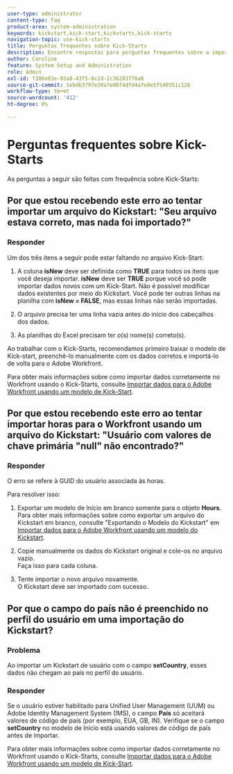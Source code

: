 ```yaml
---
user-type: administrator
content-type: faq
product-area: system-administration
keywords: kickstart,kick-start,kickstarts,kick-starts
navigation-topic: use-kick-starts
title: Perguntas frequentes sobre Kick-Starts
description: Encontre respostas para perguntas frequentes sobre a importação e exportação de dados do Workfront usando o Kick-Starts.
author: Caroline
feature: System Setup and Administration
role: Admin
exl-id: f286e03e-93a8-43f5-8c2d-2c36203776a8
source-git-commit: 1ebdb3797e30a7e06f4dfd4a7e0e5f540351c126
workflow-type: tm+mt
source-wordcount: '412'
ht-degree: 0%

---
```


# Perguntas frequentes sobre Kick-Starts

As perguntas a seguir são feitas com frequência sobre Kick-Starts:

## Por que estou recebendo este erro ao tentar importar um arquivo do Kickstart: &quot;Seu arquivo estava correto, mas nada foi importado?&quot;

### Responder

Um dos três itens a seguir pode estar faltando no arquivo Kick-Start:

1. A coluna **isNew** deve ser definida como **TRUE** para todos os itens que você deseja importar. **isNew** deve ser **TRUE** porque você só pode importar dados novos com um Kick-Start. Não é possível modificar dados existentes por meio do Kickstart. Você pode ter outras linhas na planilha com **isNew = FALSE**, mas essas linhas não serão importadas.

1. &#x200B;O arquivo precisa ter uma linha vazia antes do início dos cabeçalhos dos dados.
1. &#x200B;As planilhas do Excel precisam ter o(s) nome(s) correto(s).

Ao trabalhar com o Kick-Starts, recomendamos primeiro baixar o modelo de Kick-start, preenchê-lo manualmente com os dados corretos e importá-lo de volta para o Adobe Workfront.

Para obter mais informações sobre como importar dados corretamente no Workfront usando o Kick-Starts, consulte [Importar dados para o Adobe Workfront usando um modelo de Kick-Start](../../../administration-and-setup/manage-workfront/using-kick-starts/import-data-via-kickstarts.md).

## Por que estou recebendo este erro ao tentar importar horas para o Workfront usando um arquivo do Kickstart: &quot;Usuário com valores de chave primária &quot;null&quot; não encontrado?&quot;

### Responder

O erro se refere à GUID do usuário associada às horas.

Para resolver isso:

1. Exportar um modelo de Início em branco somente para o objeto **Hours**.\
   Para obter mais informações sobre como exportar um arquivo do Kickstart em branco, consulte &quot;Exportando o Modelo do Kickstart&quot; em [Importar dados para o Adobe Workfront usando um modelo do Kickstart](../../../administration-and-setup/manage-workfront/using-kick-starts/import-data-via-kickstarts.md).

1. Copie manualmente os dados do Kickstart original e cole-os no arquivo vazio.\
   Faça isso para cada coluna.
1. Tente importar o novo arquivo novamente.\
   O Kickstart deve ser importado com sucesso.

## Por que o campo do país não é preenchido no perfil do usuário em uma importação do Kickstart?

### Problema

Ao importar um Kickstart de usuário com o campo **setCountry**, esses dados não chegam ao país no perfil do usuário.

### Responder

Se o usuário estiver habilitado para Unified User Management (UUM) ou Adobe Identity Management System (IMS), o campo **País** só aceitará valores de código de país (por exemplo, EUA, GB, IN). Verifique se o campo **setCountry** no modelo de Início está usando valores de código de país antes de importar.

Para obter mais informações sobre como importar dados corretamente no Workfront usando o Kick-Starts, consulte [Importar dados para o Adobe Workfront usando um modelo de Kick-Start](/help/quicksilver/administration-and-setup/manage-workfront/using-kick-starts/import-data-via-kickstarts.md).
